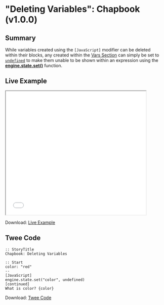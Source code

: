 # "Deleting Variables": Chapbook (v1.0.0)

## Summary

While variables created using the `[JavaScript]` modifier can be deleted within their blocks, any created within the [Vars Section](https://klembot.github.io/chapbook/guide/state/the-vars-section.html) can simply be set to [`undefined`](https://developer.mozilla.org/en-US/docs/Web/JavaScript/Reference/Global_Objects/undefined) to make them unable to be shown within an expression using the **[engine.state.set()](https://klembot.github.io/chapbook/guide/advanced/using-javascript-in-passages.html)** function.

## Live Example

<section>
<iframe src="chapbook_deletingvariables_example.html" height=400 width=90%></iframe>

Download: <a href="chapbook_deletingvariables_example.html" target="_blank">Live Example</a>
</section>

## Twee Code

```twee
:: StoryTitle
Chapbook: Deleting Variables

:: Start
color: "red"
--
[JavaScript]
engine.state.set("color", undefined)
[continued]
What is color? {color}

```

Download: <a href="chapbook_deletingvariables_twee.txt" target="_blank">Twee Code</a>
